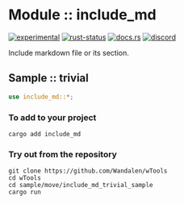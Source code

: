 <!-- {{# generate.module_header{} #}} -->

# Module :: include_md

[![experimental](https://raster.shields.io/static/v1?label=stability&message=experimental&color=orange&logoColor=eee)](https://github.com/emersion/stability-badges#experimental) [![rust-status](https://github.com/Wandalen/wTools/actions/workflows/_____.yml/badge.svg)](https://github.com/Wandalen/wTools/actions/workflows/_____.yml) [![docs.rs](https://img.shields.io/docsrs/_____?color=e3e8f0&logo=docs.rs)](https://docs.rs/_____) [![discord](https://img.shields.io/discord/872391416519737405?color=eee&logo=discord&logoColor=eee&label=ask)](https://discord.gg/m3YfbXpUUY)

Include markdown file or its section.

## Sample  :: trivial

<!-- {{# generate.module_sample{} #}} -->

```rust
use include_md::*;

```

### To add to your project

```shell
cargo add include_md
```

### Try out from the repository

``` shell test
git clone https://github.com/Wandalen/wTools
cd wTools
cd sample/move/include_md_trivial_sample
cargo run
```
